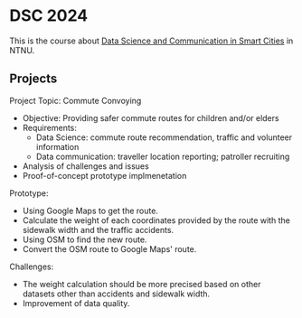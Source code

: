 # DSC 2024

This is the course about [Data Science and Communication in Smart Cities](https://web.ntnu.edu.tw/~cw/icoil/) in NTNU.

## Projects

Project Topic: Commute Convoying

- Objective: Providing safer commute routes for children and/or elders
- Requirements:
  - Data Science: commute route recommendation, traffic and volunteer information
  - Data communication: traveller location reporting; patroller recruiting
- Analysis of challenges and issues
- Proof-of-concept prototype implmenetation

Prototype:

- Using Google Maps to get the route.
- Calculate the weight of each coordinates provided by the route with the sidewalk width and the traffic accidents.
- Using OSM to find the new route.
- Convert the OSM route to Google Maps' route.

Challenges:

- The weight calculation should be more precised based on other datasets other than accidents and sidewalk width.
- Improvement of data quality.
